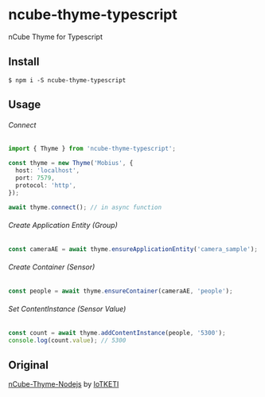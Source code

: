 # ncube-thyme-typescript

nCube Thyme for Typescript

## Install

```shell
$ npm i -S ncube-thyme-typescript
```

## Usage

###### Connect

```typescript
import { Thyme } from 'ncube-thyme-typescript';

const thyme = new Thyme('Mobius', {
  host: 'localhost',
  port: 7579,
  protocol: 'http',
});

await thyme.connect(); // in async function
```

###### Create Application Entity (Group)

```typescript
const cameraAE = await thyme.ensureApplicationEntity('camera_sample');
```

###### Create Container (Sensor)

```typescript
const people = await thyme.ensureContainer(cameraAE, 'people');
```

###### Set ContentInstance (Sensor Value)

```typescript
const count = await thyme.addContentInstance(people, '5300');
console.log(count.value); // 5300
```

## Original

[nCube-Thyme-Nodejs](https://github.com/IoTKETI/nCube-Thyme-Nodejs) by [IoTKETI](https://github.com/IoTKETI)
